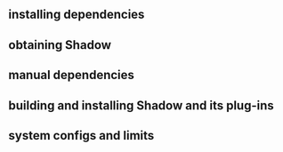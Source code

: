 ## installing dependencies

## obtaining Shadow

## manual dependencies

## building and installing Shadow and its plug-ins

## system configs and limits